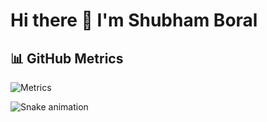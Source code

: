 # Hi there 👋 I'm Shubham Boral

## 📊 GitHub Metrics

![Metrics](https://metrics.lecoq.io/shubhamboral?template=classic&languages=1&achievements=1&base=header%2C%20activity%2C%20community&config.timezone=Asia%2FCalcutta)

<img src="https://raw.githubusercontent.com/shubhamboral/shubhamboral/output/snake.svg" alt="Snake animation" />

###
